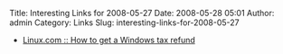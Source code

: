 Title: Interesting Links for 2008-05-27
Date: 2008-05-28 05:01
Author: admin
Category: Links
Slug: interesting-links-for-2008-05-27

-   [Linux.com :: How to get a Windows tax refund][]

  [Linux.com :: How to get a Windows tax refund]: http://www.linux.com/articles/59381
